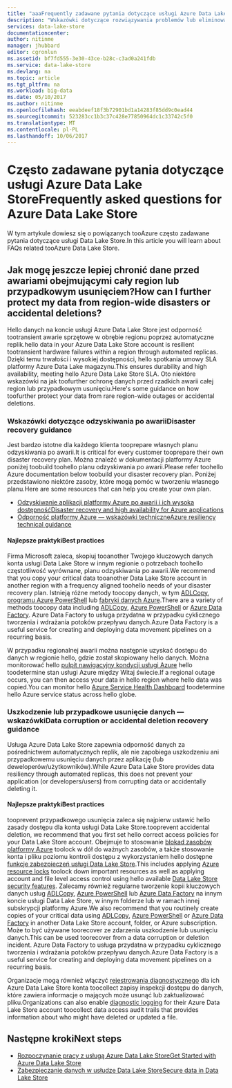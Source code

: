 ```yaml
---
title: "aaaFrequently zadawane pytania dotyczące usługi Azure Data Lake Store | Dokumentacja firmy Microsoft"
description: "Wskazówki dotyczące rozwiązywania problemów lub eliminowania błędów dotyczących usługi Azure Data Lake Store"
services: data-lake-store
documentationcenter: 
author: nitinme
manager: jhubbard
editor: cgronlun
ms.assetid: bf7fd555-3e30-43ce-b28c-c3ad0a241fdb
ms.service: data-lake-store
ms.devlang: na
ms.topic: article
ms.tgt_pltfrm: na
ms.workload: big-data
ms.date: 05/10/2017
ms.author: nitinme
ms.openlocfilehash: eeabdeef18f3b72901bd1a14283f85dd9c0ead44
ms.sourcegitcommit: 523283cc1b3c37c428e77850964dc1c33742c5f0
ms.translationtype: MT
ms.contentlocale: pl-PL
ms.lasthandoff: 10/06/2017
---
```

# <a name="frequently-asked-questions-for-azure-data-lake-store"></a><span data-ttu-id="131c8-103">Często zadawane pytania dotyczące usługi Azure Data Lake Store</span><span class="sxs-lookup"><span data-stu-id="131c8-103">Frequently asked questions for Azure Data Lake Store</span></span>
<span data-ttu-id="131c8-104">W tym artykule dowiesz się o powiązanych tooAzure często zadawane pytania dotyczące usługi Data Lake Store.</span><span class="sxs-lookup"><span data-stu-id="131c8-104">In this article you will learn about FAQs related tooAzure Data Lake Store.</span></span>

## <a name="how-can-i-further-protect-my-data-from-region-wide-disasters-or-accidental-deletions"></a><span data-ttu-id="131c8-105">Jak mogę jeszcze lepiej chronić dane przed awariami obejmującymi cały region lub przypadkowym usunięciem?</span><span class="sxs-lookup"><span data-stu-id="131c8-105">How can I further protect my data from region-wide disasters or accidental deletions?</span></span>
<span data-ttu-id="131c8-106">Hello danych na koncie usługi Azure Data Lake Store jest odporność tootransient awarie sprzętowe w obrębie regionu poprzez automatyczne replik.</span><span class="sxs-lookup"><span data-stu-id="131c8-106">hello data in your Azure Data Lake Store account is resilient tootransient hardware failures within a region through automated replicas.</span></span> <span data-ttu-id="131c8-107">Dzięki temu trwałości i wysokiej dostępności, hello spotkania umowy SLA platformy Azure Data Lake magazynu.</span><span class="sxs-lookup"><span data-stu-id="131c8-107">This ensures durability and high availability, meeting hello Azure Data Lake Store SLA.</span></span> <span data-ttu-id="131c8-108">Oto niektóre wskazówki na jak toofurther ochronę danych przed rzadkich awarii całej region lub przypadkowym usunięciu.</span><span class="sxs-lookup"><span data-stu-id="131c8-108">Here's some guidance on how toofurther protect your data from rare region-wide outages or accidental deletions.</span></span>

### <a name="disaster-recovery-guidance"></a><span data-ttu-id="131c8-109">Wskazówki dotyczące odzyskiwania po awarii</span><span class="sxs-lookup"><span data-stu-id="131c8-109">Disaster recovery guidance</span></span>
<span data-ttu-id="131c8-110">Jest bardzo istotne dla każdego klienta tooprepare własnych planu odzyskiwania po awarii.</span><span class="sxs-lookup"><span data-stu-id="131c8-110">It is critical for every customer tooprepare their own disaster recovery plan.</span></span> <span data-ttu-id="131c8-111">Można znaleźć w dokumentacji platformy Azure poniżej toobuild toohello planu odzyskiwania po awarii.</span><span class="sxs-lookup"><span data-stu-id="131c8-111">Please refer toohello Azure documentation below toobuild your disaster recovery plan.</span></span> <span data-ttu-id="131c8-112">Poniżej przedstawiono niektóre zasoby, które mogą pomóc w tworzeniu własnego planu.</span><span class="sxs-lookup"><span data-stu-id="131c8-112">Here are some resources that can help you create your own plan.</span></span>

* [<span data-ttu-id="131c8-113">Odzyskiwanie aplikacji platformy Azure po awarii i ich wysoka dostępność</span><span class="sxs-lookup"><span data-stu-id="131c8-113">Disaster recovery and high availability for Azure applications</span></span>](../resiliency/resiliency-disaster-recovery-high-availability-azure-applications.md)
* [<span data-ttu-id="131c8-114">Odporność platformy Azure — wskazówki techniczne</span><span class="sxs-lookup"><span data-stu-id="131c8-114">Azure resiliency technical guidance</span></span>](../resiliency/resiliency-technical-guidance.md)

#### <a name="best-practices"></a><span data-ttu-id="131c8-115">Najlepsze praktyki</span><span class="sxs-lookup"><span data-stu-id="131c8-115">Best practices</span></span>
<span data-ttu-id="131c8-116">Firma Microsoft zaleca, skopiuj tooanother Twojego kluczowych danych konta usługi Data Lake Store w innym regionie o potrzebach toohello częstotliwość wyrównane, planu odzyskiwania po awarii.</span><span class="sxs-lookup"><span data-stu-id="131c8-116">We recommend that you copy your critical data tooanother Data Lake Store account in another region with a frequency aligned toohello needs of your disaster recovery plan.</span></span> <span data-ttu-id="131c8-117">Istnieją różne metody toocopy danych, w tym [ADLCopy](data-lake-store-copy-data-azure-storage-blob.md), [programu Azure PowerShell](data-lake-store-get-started-powershell.md) lub [fabryki danych Azure](../data-factory/data-factory-azure-datalake-connector.md).</span><span class="sxs-lookup"><span data-stu-id="131c8-117">There are a variety of methods toocopy data including [ADLCopy](data-lake-store-copy-data-azure-storage-blob.md), [Azure PowerShell](data-lake-store-get-started-powershell.md) or [Azure Data Factory](../data-factory/data-factory-azure-datalake-connector.md).</span></span> <span data-ttu-id="131c8-118">Azure Data Factory to usługa przydatna w przypadku cyklicznego tworzenia i wdrażania potoków przepływu danych.</span><span class="sxs-lookup"><span data-stu-id="131c8-118">Azure Data Factory is a useful service for creating and deploying data movement pipelines on a recurring basis.</span></span>

<span data-ttu-id="131c8-119">W przypadku regionalnej awarii można następnie uzyskać dostępu do danych w regionie hello, gdzie został skopiowany hello danych. Można monitorować hello [pulpit nawigacyjny kondycji usługi Azure](https://azure.microsoft.com/status/) hello toodetermine stan usługi Azure między Witaj świecie.</span><span class="sxs-lookup"><span data-stu-id="131c8-119">If a regional outage occurs, you can then access your data in hello region where hello data was copied.You can monitor hello [Azure Service Health Dashboard](https://azure.microsoft.com/status/) toodetermine hello Azure service status across hello globe.</span></span>

### <a name="data-corruption-or-accidental-deletion-recovery-guidance"></a><span data-ttu-id="131c8-120">Uszkodzenie lub przypadkowe usunięcie danych — wskazówki</span><span class="sxs-lookup"><span data-stu-id="131c8-120">Data corruption or accidental deletion recovery guidance</span></span>
<span data-ttu-id="131c8-121">Usługa Azure Data Lake Store zapewnia odporność danych za pośrednictwem automatycznych replik, ale nie zapobiega uszkodzeniu ani przypadkowemu usunięciu danych przez aplikację (lub deweloperów/użytkowników).</span><span class="sxs-lookup"><span data-stu-id="131c8-121">While Azure Data Lake Store provides data resiliency through automated replicas, this does not prevent your application (or developers/users) from corrupting data or accidentally deleting it.</span></span>

#### <a name="best-practices"></a><span data-ttu-id="131c8-122">Najlepsze praktyki</span><span class="sxs-lookup"><span data-stu-id="131c8-122">Best practices</span></span>
<span data-ttu-id="131c8-123">tooprevent przypadkowego usunięcia zaleca się najpierw ustawić hello zasady dostępu dla konta usługi Data Lake Store.</span><span class="sxs-lookup"><span data-stu-id="131c8-123">tooprevent accidental deletion, we recommend that you first set hello correct access policies for your Data Lake Store account.</span></span>  <span data-ttu-id="131c8-124">Obejmuje to stosowanie [blokad zasobów platformy Azure](../azure-resource-manager/resource-group-lock-resources.md) toolock w dół do ważnych zasobów, a także stosowanie konta i pliku poziomu kontroli dostępu z wykorzystaniem hello dostępne [funkcje zabezpieczeń usługi Data Lake Store](data-lake-store-security-overview.md).</span><span class="sxs-lookup"><span data-stu-id="131c8-124">This includes applying [Azure resource locks](../azure-resource-manager/resource-group-lock-resources.md) toolock down important resources as well as applying account and file level access control using hello available [Data Lake Store security features](data-lake-store-security-overview.md).</span></span> <span data-ttu-id="131c8-125">Zalecamy również regularne tworzenie kopii kluczowych danych usług [ADLCopy](data-lake-store-copy-data-azure-storage-blob.md), [Azure PowerShell](data-lake-store-get-started-powershell.md) lub [Azure Data Factory](../data-factory/data-factory-azure-datalake-connector.md) na innym koncie usługi Data Lake Store, w innym folderze lub w ramach innej subskrypcji platformy Azure.</span><span class="sxs-lookup"><span data-stu-id="131c8-125">We also recommend that you routinely create copies of your critical data using [ADLCopy](data-lake-store-copy-data-azure-storage-blob.md), [Azure PowerShell](data-lake-store-get-started-powershell.md) or [Azure Data Factory](../data-factory/data-factory-azure-datalake-connector.md) in another Data Lake Store account, folder, or Azure subscription.</span></span>  <span data-ttu-id="131c8-126">Może to być używane toorecover ze zdarzenia uszkodzenie lub usunięciu danych.</span><span class="sxs-lookup"><span data-stu-id="131c8-126">This can be used toorecover from a data corruption or deletion incident.</span></span> <span data-ttu-id="131c8-127">Azure Data Factory to usługa przydatna w przypadku cyklicznego tworzenia i wdrażania potoków przepływu danych.</span><span class="sxs-lookup"><span data-stu-id="131c8-127">Azure Data Factory is a useful service for creating and deploying data movement pipelines on a recurring basis.</span></span>

<span data-ttu-id="131c8-128">Organizacje mogą również włączyć [rejestrowania diagnostycznego](data-lake-store-diagnostic-logs.md) dla ich Azure Data Lake Store konta toocollect zapisy inspekcji dostępu do danych, które zawiera informacje o mających może usunąć lub zaktualizować pliku.</span><span class="sxs-lookup"><span data-stu-id="131c8-128">Organizations can also enable [diagnostic logging](data-lake-store-diagnostic-logs.md) for their Azure Data Lake Store account toocollect data access audit trails that provides information about who might have deleted or updated a file.</span></span>

## <a name="next-steps"></a><span data-ttu-id="131c8-129">Następne kroki</span><span class="sxs-lookup"><span data-stu-id="131c8-129">Next steps</span></span>
* [<span data-ttu-id="131c8-130">Rozpoczynanie pracy z usługą Azure Data Lake Store</span><span class="sxs-lookup"><span data-stu-id="131c8-130">Get Started with Azure Data Lake Store</span></span>](data-lake-store-get-started-portal.md)
* [<span data-ttu-id="131c8-131">Zabezpieczanie danych w usłudze Data Lake Store</span><span class="sxs-lookup"><span data-stu-id="131c8-131">Secure data in Data Lake Store</span></span>](data-lake-store-secure-data.md)

